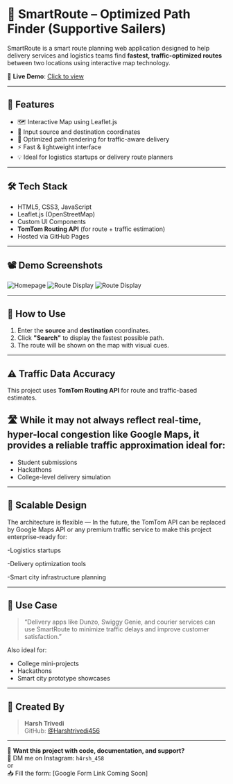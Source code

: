# 🚀 SmartRoute – Optimized Path Finder (Supportive Sailers)

SmartRoute is a smart route planning web application designed to help delivery services and logistics teams find **fastest, traffic-optimized routes** between two locations using interactive map technology.

🔗 **Live Demo**: [Click to view](https://harshtrivedi456.github.io/SupportiveSailers/)

---

## 📌 Features

- 🗺️ Interactive Map using Leaflet.js
- 📍 Input source and destination coordinates
- 🚦 Optimized path rendering for traffic-aware delivery
- ⚡ Fast & lightweight interface
- 💡 Ideal for logistics startups or delivery route planners

---

## 🛠️ Tech Stack

- HTML5, CSS3, JavaScript
- Leaflet.js (OpenStreetMap)
- Custom UI Components
-  **TomTom Routing API** (for route + traffic estimation)
- Hosted via GitHub Pages

---

## 📽️ Demo Screenshots

![Homepage](https://media.licdn.com/dms/image/v2/D4D2DAQG2nFJM1MfraQ/profile-treasury-image-shrink_800_800/profile-treasury-image-shrink_800_800/0/1731337203244?e=1751004000&v=beta&t=skr5qLosY6bR-eBfkIg0Ut2MbA6wTWR7jqLqSwcThUo)
![Route Display](https://media.licdn.com/dms/image/v2/D4D2DAQF9kZSP1wlcvQ/profile-treasury-image-shrink_800_800/profile-treasury-image-shrink_800_800/0/1731337261986?e=1751004000&v=beta&t=3tMOPd1F7l1Wkc1oMDg22XS9qdjGXRH82wtZtztK6oc)
![Route Display](https://media.licdn.com/dms/image/v2/D4D2DAQG4ttjQjBEwXw/profile-treasury-image-shrink_800_800/profile-treasury-image-shrink_800_800/0/1731337374734?e=1751004000&v=beta&t=DQRXv37HU2rzhjR7Vtb5tYpJUzzeSZ3Rt5PHfgeVH_8)

---

## 📄 How to Use

1. Enter the **source** and **destination** coordinates.
2. Click **"Search"** to display the fastest possible path.
3. The route will be shown on the map with visual cues.

---

## ⚠️ Traffic Data Accuracy

This project uses **TomTom Routing API** for route and traffic-based estimates.

## 🛣️ While it may not always reflect real-time, hyper-local congestion like Google Maps, it provides a **reliable traffic approximation** ideal for:
- Student submissions
- Hackathons
- College-level delivery simulation
  
---

## 🔄 Scalable Design
The architecture is flexible —
In the future, the TomTom API can be replaced by Google Maps API or any premium traffic service to make this project enterprise-ready for:

-Logistics startups

-Delivery optimization tools

-Smart city infrastructure planning


---

## 💼 Use Case

> “Delivery apps like Dunzo, Swiggy Genie, and courier services can use SmartRoute to minimize traffic delays and improve customer satisfaction.”

Also ideal for:
- College mini-projects
- Hackathons
- Smart city prototype showcases

---

## 🧠 Created By

> **Harsh Trivedi**  
GitHub: [@Harshtrivedi456](https://github.com/Harshtrivedi456)

---

🎯 **Want this project with code, documentation, and support?**  
📩 DM me on Instagram: `h4rsh_458`  
or  
📥 Fill the form: [Google Form Link Coming Soon]

